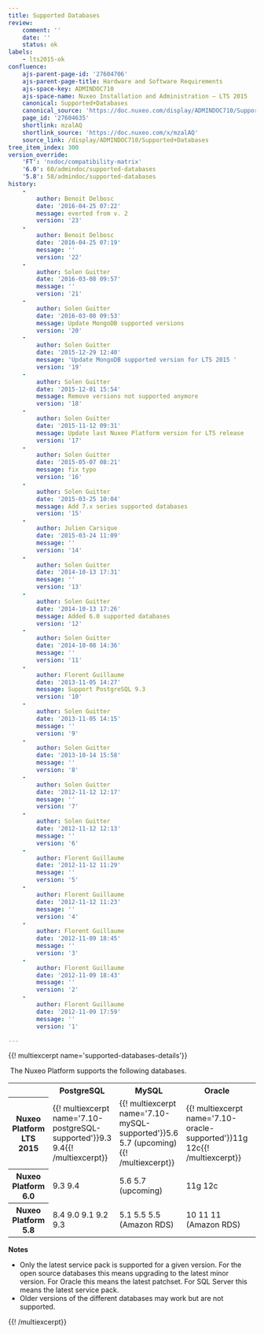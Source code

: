 ```yaml
---
title: Supported Databases
review:
    comment: ''
    date: ''
    status: ok
labels:
    - lts2015-ok
confluence:
    ajs-parent-page-id: '27604706'
    ajs-parent-page-title: Hardware and Software Requirements
    ajs-space-key: ADMINDOC710
    ajs-space-name: Nuxeo Installation and Administration — LTS 2015
    canonical: Supported+Databases
    canonical_source: 'https://doc.nuxeo.com/display/ADMINDOC710/Supported+Databases'
    page_id: '27604635'
    shortlink: mzalAQ
    shortlink_source: 'https://doc.nuxeo.com/x/mzalAQ'
    source_link: /display/ADMINDOC710/Supported+Databases
tree_item_index: 300
version_override:
    'FT': 'nxdoc/compatibility-matrix'
    '6.0': 60/admindoc/supported-databases
    '5.8': 58/admindoc/supported-databases
history:
    -
        author: Benoit Delbosc
        date: '2016-04-25 07:22'
        message: everted from v. 2
        version: '23'
    -
        author: Benoit Delbosc
        date: '2016-04-25 07:19'
        message: ''
        version: '22'
    -
        author: Solen Guitter
        date: '2016-03-08 09:57'
        message: ''
        version: '21'
    -
        author: Solen Guitter
        date: '2016-03-08 09:53'
        message: Update MongoDB supported versions
        version: '20'
    -
        author: Solen Guitter
        date: '2015-12-29 12:40'
        message: 'Update MongoDB supported version for LTS 2015 '
        version: '19'
    -
        author: Solen Guitter
        date: '2015-12-01 15:54'
        message: Remove versions not supported anymore
        version: '18'
    -
        author: Solen Guitter
        date: '2015-11-12 09:31'
        message: Update last Nuxeo Platform version for LTS release
        version: '17'
    -
        author: Solen Guitter
        date: '2015-05-07 08:21'
        message: fix typo
        version: '16'
    -
        author: Solen Guitter
        date: '2015-03-25 10:04'
        message: Add 7.x series supported databases
        version: '15'
    -
        author: Julien Carsique
        date: '2015-03-24 11:09'
        message: ''
        version: '14'
    -
        author: Solen Guitter
        date: '2014-10-13 17:31'
        message: ''
        version: '13'
    -
        author: Solen Guitter
        date: '2014-10-13 17:26'
        message: Added 6.0 supported databases
        version: '12'
    -
        author: Solen Guitter
        date: '2014-10-08 14:36'
        message: ''
        version: '11'
    -
        author: Florent Guillaume
        date: '2013-11-05 14:27'
        message: Support PostgreSQL 9.3
        version: '10'
    -
        author: Solen Guitter
        date: '2013-11-05 14:15'
        message: ''
        version: '9'
    -
        author: Solen Guitter
        date: '2013-10-14 15:58'
        message: ''
        version: '8'
    -
        author: Solen Guitter
        date: '2012-11-12 12:17'
        message: ''
        version: '7'
    -
        author: Solen Guitter
        date: '2012-11-12 12:13'
        message: ''
        version: '6'
    -
        author: Florent Guillaume
        date: '2012-11-12 11:29'
        message: ''
        version: '5'
    -
        author: Florent Guillaume
        date: '2012-11-12 11:23'
        message: ''
        version: '4'
    -
        author: Florent Guillaume
        date: '2012-11-09 18:45'
        message: ''
        version: '3'
    -
        author: Florent Guillaume
        date: '2012-11-09 18:43'
        message: ''
        version: '2'
    -
        author: Florent Guillaume
        date: '2012-11-09 17:59'
        message: ''
        version: '1'

---
```

{{! multiexcerpt name='supported-databases-details'}}

&nbsp;The Nuxeo Platform supports the following databases.

<div class="table-scroll"><table class="hover"><tbody><tr><th colspan="1">&nbsp;</th><th colspan="1">PostgreSQL</th><th colspan="1">MySQL</th><th colspan="1">Oracle</th><th colspan="1">SQL Server</th><th colspan="1">MongoDB</th></tr><tr><th colspan="1">Nuxeo Platform LTS 2015</th><td colspan="1">{{! multiexcerpt name='7.10-postgreSQL-supported'}}9.3
9.4{{! /multiexcerpt}}</td><td colspan="1">{{! multiexcerpt name='7.10-mySQL-supported'}}5.6
5.7 (upcoming){{! /multiexcerpt}}</td><td colspan="1">{{! multiexcerpt name='7.10-oracle-supported'}}11g
12c{{! /multiexcerpt}}</td><td colspan="1">{{! multiexcerpt name='7.10-SQLserver-supported'}}2012
2012 (Azure){{! /multiexcerpt}}</td><td colspan="1">{{! multiexcerpt name='7.10-mongoDB-supported'}}2.8
3.0
3.2 (Since 7.10-HF07){{! /multiexcerpt}}</td></tr><tr><th colspan="1">Nuxeo Platform 6.0</th><td colspan="1">9.3
9.4</td><td colspan="1">5.6
5.7 (upcoming)</td><td colspan="1">11g
12c</td><td colspan="1">2012
2012 (Azure)</td><td colspan="1">2.6</td></tr><tr><th colspan="1">Nuxeo Platform 5.8</th><td colspan="1">8.4
9.0
9.1
9.2
9.3</td><td colspan="1">5.1
5.5
5.5 (Amazon RDS)</td><td colspan="1">10
11
11 (Amazon RDS)</td><td colspan="1">2008
2008r2
2012
2012 (Azure)</td><td colspan="1">-</td></tr></tbody></table></div>

**Notes**

*   Only the latest service pack is supported for a given version. For the open source databases this means upgrading to the latest minor version.&nbsp;For Oracle this means the latest patchset. For SQL Server this means the latest service pack.
*   Older versions of the different databases may work but are not supported.

{{! /multiexcerpt}}
